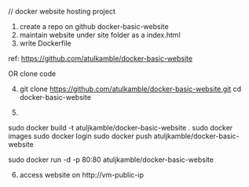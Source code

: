 // docker website hosting project 

1. create a repo on github docker-basic-website
2. maintain website under site folder as a index.html
3. write Dockerfile 

ref: https://github.com/atulkamble/docker-basic-website

OR clone code

4. git clone https://github.com/atulkamble/docker-basic-website.git
cd docker-basic-website

5. 
sudo docker build -t atuljkamble/docker-basic-website .
sudo docker images
sudo docker login 
sudo docker push atuljkamble/docker-basic-website

sudo docker run -d -p 80:80 atuljkamble/docker-basic-website

6. access website on http://vm-public-ip